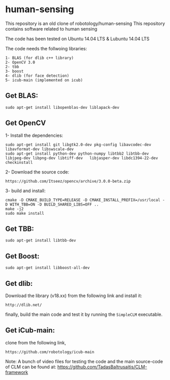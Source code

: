 # human-sensing
This repository is an old clone of robotology/human-sensing
This repository contains software related to human sensing

The code has been tested on Ubuntu 14.04 LTS & Lubuntu 14.04 LTS

The code needs the follwoing libraries:

    1- BLAS (for dlib c++ library)
    2- OpenCV 3.0
    2- tbb
    3- boost
    4- dlib (for face detection)
    5- icub-main (implemented on icub)

## Get BLAS:

    sudo apt-get install libopenblas-dev liblapack-dev 

## Get OpenCV
1- Install the dependencies:

    sudo apt-get install git libgtk2.0-dev pkg-config libavcodec-dev libavformat-dev libswscale-dev
    sudo apt-get install python-dev python-numpy libtbb2 libtbb-dev libjpeg-dev libpng-dev libtiff-dev   libjasper-dev libdc1394-22-dev checkinstall
  
2- Download the source code: 

    https://github.com/Itseez/opencv/archive/3.0.0-beta.zip

3- build and install:

    cmake -D CMAKE_BUILD_TYPE=RELEASE -D CMAKE_INSTALL_PREFIX=/usr/local -D WITH_TBB=ON -D BUILD_SHARED_LIBS=OFF ..
    make -j2
    sudo make install	

## Get TBB:

    sudo apt-get install libtbb-dev

## Get Boost:

    sudo apt-get install libboost-all-dev
    
## Get dlib:

Download the library (v18.xx) from the following link and install it:

    http://dlib.net/ 


finally, build the main code and test it by running the `SimpleCLM` executable. 
  
## Get iCub-main:

clone from the following link,

    https://github.com/robotology/icub-main








Note: A bunch of video files for testing the code and the main source-code of CLM can be found at:
https://github.com/TadasBaltrusaitis/CLM-framework


